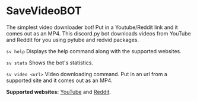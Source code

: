 # SaveVideoBOT

The simplest video downloader bot! Put in a Youtube/Reddit link and it comes out as an MP4.
This discord.py bot downloads videos from YouTube and Reddit for you using pytube and redvid packages.

```sv help``` Displays the help command along with the supported websites.

```sv stats``` Shows the bot's statistics.

```sv video <url>``` Video downloading command. Put in an url from a supported site and it comes out as an MP4.

**Supported websites:** [YouTube](https://www.youtube.com/) and [Reddit](https://www.reddit.com/).
